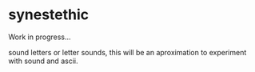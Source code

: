 synestethic
===========

Work in progress...

sound letters or letter sounds, this will be an aproximation to experiment with sound and ascii.

